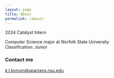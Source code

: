 ```yaml
---
layout: page
title: About
permalink: /about/
---
```


2024 Catalyst Intern
<!-- THIS IS A COMMENT --->
Computer Science major at Norfolk State University
<br> Classification: Junior

### Contact me
[k.l.bynum@spartans.nsu.edu](mailto:k.l.bynum@spartans.nsu.edu)
